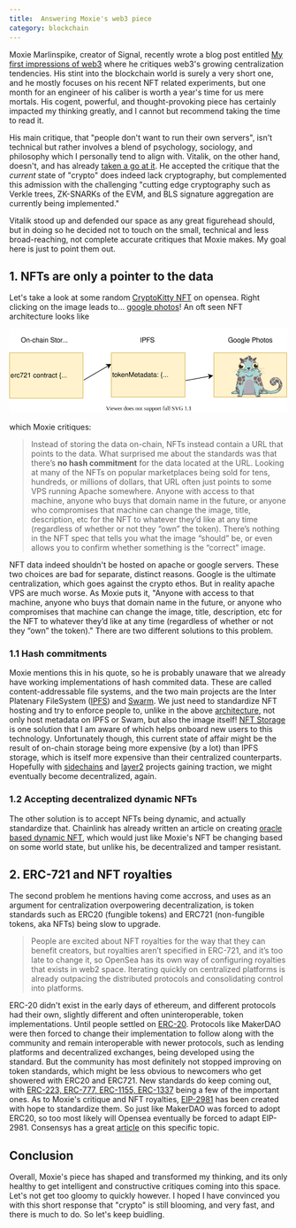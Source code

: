 ```yaml
---
title:  Answering Moxie's web3 piece
category: blockchain
---
```


Moxie Marlinspike, creator of Signal, recently wrote a blog post entitled [My first impressions of web3](https://moxie.org/2022/01/07/web3-first-impressions.html) where he critiques web3's growing centralization tendencies. His stint into the blockchain world is surely a very short one, and he mostly focuses on his recent NFT related experiments, but one month for an engineer of his caliber is worth a year's time for us mere mortals. His cogent, powerful, and thought-provoking piece has certainly impacted my thinking greatly, and I cannot but recommend taking the time to read it.

His main critique, that "people don't want to run their own servers", isn't technical but rather involves a blend of psychology, sociology, and philosophy which I personally tend to align with. Vitalik, on the other hand, doesn't, and has already [taken a go at it](https://www.reddit.com/r/ethereum/comments/ryk3it/comment/hrrz15r/?utm_source=share&utm_medium=web2x&context=3). He accepted the critique that the *current* state of "crypto" does indeed lack cryptography, but complemented this admission with the challenging "cutting edge cryptography such as Verkle trees, ZK-SNARKs of the EVM, and BLS signature aggregation are currently being implemented." 

Vitalik stood up and defended our space as any great figurehead should, but in doing so he decided not to touch on the small, technical and less broad-reaching, not complete accurate critiques that Moxie makes. My goal here is just to point them out.

## 1. NFTs are only a pointer to the data

Let's take a look at some random [CryptoKitty NFT](https://opensea.io/assets/0x06012c8cf97bead5deae237070f9587f8e7a266d/229795) on opensea. Right clicking on the image leads to... [google photos](https://lh3.googleusercontent.com/sdy97_Rs91B8taHT3DbvR7ub1aGeoTzfJ_OdK91Bn-PiQdjJArRGE1baA40RIimwaz0thLCz1reUvvlp6rJSyu6l=w600)! An oft seen NFT architecture looks like

<center>
<img id="nft-architecture-img" src="/assets/answering-moxie-web3/NFT.drawio.svg">
</center>

which Moxie critiques:

> Instead of storing the data on-chain, NFTs instead contain a URL that points to the data. What surprised me about the standards was that there’s **no hash commitment** for the data located at the URL. Looking at many of the NFTs on popular marketplaces being sold for tens, hundreds, or millions of dollars, that URL often just points to some VPS running Apache somewhere. Anyone with access to that machine, anyone who buys that domain name in the future, or anyone who compromises that machine can change the image, title, description, etc for the NFT to whatever they’d like at any time (regardless of whether or not they “own” the token). There’s nothing in the NFT spec that tells you what the image “should” be, or even allows you to confirm whether something is the “correct” image.

NFT data indeed shouldn't be hosted on apache or google servers. These two choices are bad for separate, distinct reasons. Google is the ultimate centralization, which goes against the crypto ethos. But in reality apache VPS are much worse. As Moxie puts it, "Anyone with access to that machine, anyone who buys that domain name in the future, or anyone who compromises that machine can change the image, title, description, etc for the NFT to whatever they’d like at any time (regardless of whether or not they “own” the token)." There are two different solutions to this problem.

### 1.1 Hash commitments

Moxie mentions this in his quote, so he is probably unaware that we already have working implementations of hash commited data. These are called content-addressable file systems, and the two main projects are the Inter Platenary FileSystem ([IPFS](https://ipfs.io/)) and [Swarm](https://www.ethswarm.org/). We just need to standardize NFT hosting and try to enforce people to, unlike in the above [architecture](#nft-architecture-img), not only host metadata on IPFS or Swam, but also the image itself! [NFT Storage](https://nft.storage/) is one solution that I am aware of which helps onboard new users to this technology. Unfortunately though, this current state of affair might be the result of on-chain storage being more expensive (by a lot) than IPFS storage, which is itself more expensive than their centralized counterparts. Hopefully with [sidechains](https://defillama.com/chains) and [layer2](https://l2beat.com/) projects gaining traction, we might eventually become decentralized, again.

### 1.2 Accepting decentralized dynamic NFTs

The other solution is to accept NFTs being dynamic, and actually standardize that. Chainlink has already written an article on creating [oracle based dynamic NFT](https://blog.chain.link/how-to-build-dynamic-nfts-on-polygon/?_ga=2.245625863.247179535.1641346768-1813089108.1636139149), which would just like Moxie's NFT be changing based on some world state, but unlike his, be decentralized and tamper resistant.


## 2. ERC-721 and NFT royalties

The second problem he mentions having come accross, and uses as an argument for centralization overpowering decentralization, is token standards such as ERC20 (fungible tokens) and ERC721 (non-fungible tokens, aka NFTs) being slow to upgrade.

> People are excited about NFT royalties for the way that they can benefit creators, but royalties aren’t specified in ERC-721, and it’s too late to change it, so OpenSea has its own way of configuring royalties that exists in web2 space. Iterating quickly on centralized platforms is already outpacing the distributed protocols and consolidating control into platforms.

ERC-20 didn't exist in the early days of ethereum, and different protocols had their own, slightly different and often uninteroperable, token implementations. Until people settled on [ERC-20](https://eips.ethereum.org/EIPS/eip-20). Protocols like MakerDAO were then forced to change their implementation to follow along with the community and remain interoperable with newer protocols, such as lending platforms and decentralized exchanges, being developed using the standard. But the community has most definitely not stopped improving on token standards, which might be less obvious to newcomers who get showered with ERC20 and ERC721. New standards do keep coming out, with [ERC-223, ERC-777, ERC-1155, ERC-1337](https://www.gemini.com/cryptopedia/ethereum-token-standards-erc777-erc1155-erc223-erc1337) being a few of the important ones. As to Moxie's critique and NFT royalties, [EIP-2981](https://eips.ethereum.org/EIPS/eip-2981) has been created with hope to standardize them. So just like MakerDAO was forced to adopt ERC20, so too most likely will Opensea eventually be forced to adapt EIP-2981. Consensys has a great [article](https://consensys.net/blog/blockchain-explained/can-nfts-crack-royalties-and-give-more-value-to-artists/) on this specific topic.

## Conclusion

Overall, Moxie's piece has shaped and transformed my thinking, and its only healthy to get intelligent and constructive critiques coming into this space. Let's not get too gloomy to quickly however. I hoped I have convinced you with this short response that "crypto" is still blooming, and very fast, and there is much to do. So let's keep buidling.